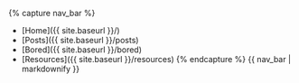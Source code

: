 {% capture nav_bar %}
* [Home]({{ site.baseurl }}/)
* [Posts]({{ site.baseurl }}/posts)
* [Bored]({{ site.baseurl }}/bored)
* [Resources]({{ site.baseurl }}/resources)
{% endcapture %}
{{ nav_bar | markdownify }}
